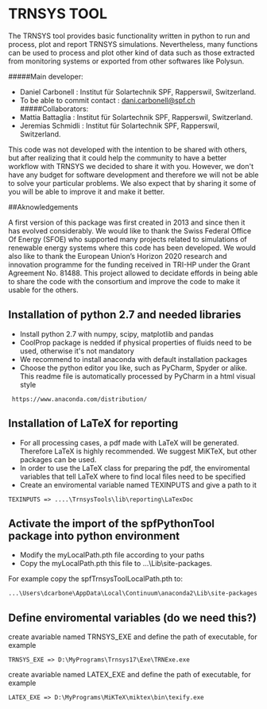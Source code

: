 
# TRNSYS TOOL 
 
The TRNSYS tool provides basic functionality written in python to run and process, plot and report TRNSYS simulations.
Nevertheless, many functions can be used to process and plot other kind of data such as those extracted from monitoring systems
or exported from other softwares like Polysun.

#####Main developer: 
- Daniel Carbonell : Institut für Solartechnik SPF, Rapperswil, Switzerland.
- To be able to commit contact : dani.carbonell@spf.ch
#####Collaborators:
- Mattia Battaglia : Institut für Solartechnik SPF, Rapperswil, Switzerland.
- Jeremias Schmidli : Institut für Solartechnik SPF, Rapperswil, Switzerland.

This code was not developed with the intention to be shared with others, but after realizing that 
it could help the community to have a better workflow with TRNSYS we decided to share it with you. 
However, we don't have any budget for software development and therefore we will not be able to solve your particular problems.
We also expect that by sharing it some of you will be able to improve it and make it better.
 
##Aknowledgements
 
A first version of this package was first created in 2013 and since then it has evolved considerably. 
We would like to thank the Swiss Federal Office Of Energy (SFOE) 
who supported many projects related to simulations of renewable energy systems where this code has been developed. We would also like to thank the European Union’s Horizon 2020 research and innovation programme
for the funding received in TRI-HP under the Grant Agreement No.  81488. This project allowed to decidate effords in
being able to share the code with the consortium and improve the code to make it usable for the others.  

  
## Installation of python 2.7 and needed libraries

- Install python 2.7 with numpy, scipy, matplotlib and pandas
- CoolProp package is nedded if physical properties of fluids need to be used, otherwise it's not mandatory
- We recommend to install anaconda with default installation packages
- Choose the python editor you like, such as PyCharm, Spyder or alike. This readme file is automatically processed by PyCharm
in a html visual style   

```
 https://www.anaconda.com/distribution/
```

## Installation of LaTeX for reporting
- For all processing cases, a pdf made with LaTeX will be generated.
Therefore LaTeX is highly recommended. We suggest MiKTeX, but other packages can be used.
- In order to use the LaTeX class for preparing the pdf, the enviromental variables 
  that tell LaTeX where to find local files need to  be specified
- Create an enviromental variable named TEXINPUTS and give a path to it 

```
TEXINPUTS => ....\TrnsysTools\lib\reporting\LaTexDoc
```
 
## Activate the import of the spfPythonTool package into python environment


- Modify the myLocalPath.pth file according to your paths 
- Copy the myLocalPath.pth this file to ...\Lib\site-packages. 

For example copy the spfTrnsysToolLocalPath.pth to: 
```
...\Users\dcarbone\AppData\Local\Continuum\anaconda2\Lib\site-packages
```

## Define enviromental variables (do we need this?)

create avariable named TRNSYS_EXE and define the path of executable, for example

```
TRNSYS_EXE => D:\MyPrograms\Trnsys17\Exe\TRNExe.exe
```
create avariable named LATEX_EXE and define the path of executable, for example

``` 
LATEX_EXE => D:\MyPrograms\MiKTeX\miktex\bin\texify.exe
```


